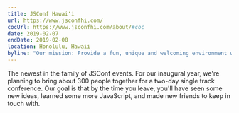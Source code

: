 ```yaml
---
title: JSConf Hawaiʻi
url: https://www.jsconfhi.com/
cocUrl: https://www.jsconfhi.com/about/#coc
date: 2019-02-07
endDate: 2019-02-08
location: Honolulu, Hawaii
byline: "Our mission: Provide a fun, unique and welcoming environment where diversity thrives and attendees can come together to discuss JavaScript as a technology and grow it as a community."
---
```


The newest in the family of JSConf events. For our inaugural year, we're planning to bring about 300 people together for a two-day single track conference. Our goal is that by the time you leave, you'll have seen some new ideas, learned some more JavaScript, and made new friends to keep in touch with.
